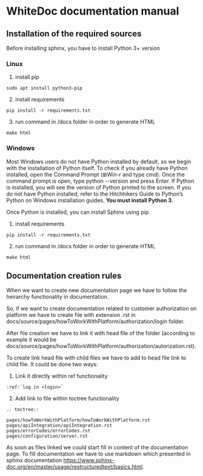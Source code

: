 # WhiteDoc documentation manual 

## Installation of the required sources

Before installing sphinx, you have to install Python 3+ version

### Linux

1. install pip

`sudo apt install python3-pip`

2. install requirements

`pip install -r requirements.txt`

3. run command in /docs folder in order to generate HTML

`make html`


### Windows

Most Windows users do not have Python installed by default, so we begin with the installation of Python itself. To check 
if you already have Python installed, open the Command Prompt (⊞Win-r and type cmd). Once the command prompt is open, 
type python --version and press Enter. If Python is installed, you will see the version of Python printed to the screen. 
If you do not have Python installed, refer to the Hitchhikers Guide to Python’s Python on Windows installation guides. 
**You must install Python 3**.

Once Python is installed, you can install Sphinx using pip.

1. install requirements

`pip install -r requirements.txt`

2. run command in /docs folder in order to generate HTML

`make html`


## Documentation creation rules

When we want to create new documentation page we have to follow the heirarchy functionality in documentation. 

So, if we want to create documentation related to customer authorization on platform we have to create file with 
extension .rst in docs/source/pages/howToWorkWithPlatform/authorization/login folder.

After file creation we have to link it with head file of the folder (according to example it would be 
docs/source/pages/howToWorkWithPlatform/authorization/autorization.rst). 

To create link head file with child files we 
have to add to head file link to child file. It could be done two ways:

1. Link it directly within ref functionality

```
:ref:`log in <login>`
```

2. Add link to file within toctree functionality 

```
.. toctree::

pages/howToWorkWithPlatform/howToWorkWithPlatform.rst
pages/apiIntegration/apiIntegration.rst
pages/errorCodes/errorCodes.rst
pages/configuration/server.rst
```

As soon as files linked we could start fill in content of the documentation page. To fill documentation we have to use 
markdown which presented in sphinx documentation https://www.sphinx-doc.org/en/master/usage/restructuredtext/basics.html.
